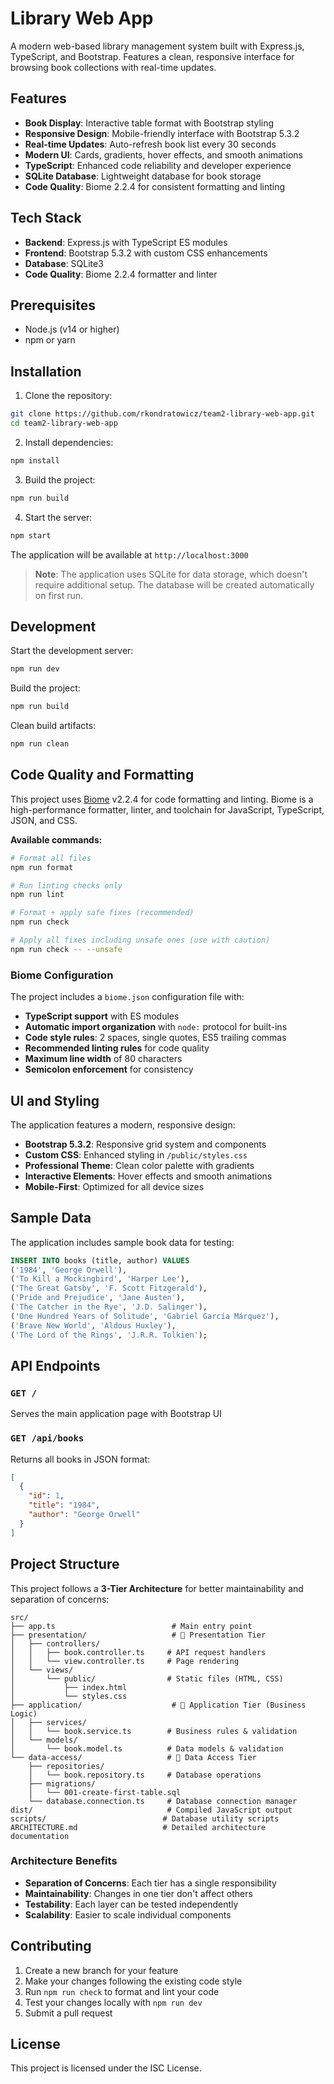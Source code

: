 # Library Web App

A modern web-based library management system built with Express.js, TypeScript, and Bootstrap. Features a clean, responsive interface for browsing book collections with real-time updates.

## Features

- **Book Display**: Interactive table format with Bootstrap styling
- **Responsive Design**: Mobile-friendly interface with Bootstrap 5.3.2
- **Real-time Updates**: Auto-refresh book list every 30 seconds  
- **Modern UI**: Cards, gradients, hover effects, and smooth animations
- **TypeScript**: Enhanced code reliability and developer experience
- **SQLite Database**: Lightweight database for book storage
- **Code Quality**: Biome 2.2.4 for consistent formatting and linting

## Tech Stack

- **Backend**: Express.js with TypeScript ES modules
- **Frontend**: Bootstrap 5.3.2 with custom CSS enhancements
- **Database**: SQLite3
- **Code Quality**: Biome 2.2.4 formatter and linter

## Prerequisites

- Node.js (v14 or higher)
- npm or yarn

## Installation

1. Clone the repository:
```bash
git clone https://github.com/rkondratowicz/team2-library-web-app.git
cd team2-library-web-app
```

2. Install dependencies:
```bash
npm install
```

3. Build the project:
```bash
npm run build
```

4. Start the server:
```bash
npm start
```

The application will be available at `http://localhost:3000`

> **Note**: The application uses SQLite for data storage, which doesn't require additional setup. The database will be created automatically on first run.


## Development

Start the development server:
```bash
npm run dev
```

Build the project:
```bash
npm run build
```

Clean build artifacts:
```bash
npm run clean
```

## Code Quality and Formatting

This project uses [Biome](https://biomejs.dev/) v2.2.4 for code formatting and linting. Biome is a high-performance formatter, linter, and toolchain for JavaScript, TypeScript, JSON, and CSS.

**Available commands:**

```bash
# Format all files
npm run format

# Run linting checks only
npm run lint

# Format + apply safe fixes (recommended)
npm run check

# Apply all fixes including unsafe ones (use with caution)
npm run check -- --unsafe
```

### Biome Configuration

The project includes a `biome.json` configuration file with:
- **TypeScript support** with ES modules
- **Automatic import organization** with `node:` protocol for built-ins  
- **Code style rules**: 2 spaces, single quotes, ES5 trailing commas
- **Recommended linting rules** for code quality
- **Maximum line width** of 80 characters
- **Semicolon enforcement** for consistency

## UI and Styling

The application features a modern, responsive design:

- **Bootstrap 5.3.2**: Responsive grid system and components
- **Custom CSS**: Enhanced styling in `/public/styles.css`
- **Professional Theme**: Clean color palette with gradients
- **Interactive Elements**: Hover effects and smooth animations
- **Mobile-First**: Optimized for all device sizes
## Sample Data

The application includes sample book data for testing:

```sql
INSERT INTO books (title, author) VALUES
('1984', 'George Orwell'),
('To Kill a Mockingbird', 'Harper Lee'),
('The Great Gatsby', 'F. Scott Fitzgerald'),
('Pride and Prejudice', 'Jane Austen'),
('The Catcher in the Rye', 'J.D. Salinger'),
('One Hundred Years of Solitude', 'Gabriel García Márquez'),
('Brave New World', 'Aldous Huxley'),
('The Lord of the Rings', 'J.R.R. Tolkien');
```

## API Endpoints

### `GET /`
Serves the main application page with Bootstrap UI

### `GET /api/books`
Returns all books in JSON format:
```json
[
  {
    "id": 1,
    "title": "1984", 
    "author": "George Orwell"
  }
]
```

## Project Structure

This project follows a **3-Tier Architecture** for better maintainability and separation of concerns:

```
src/
├── app.ts                          # Main entry point
├── presentation/                   # 📱 Presentation Tier
│   ├── controllers/
│   │   ├── book.controller.ts     # API request handlers
│   │   └── view.controller.ts     # Page rendering
│   └── views/
│       └── public/                # Static files (HTML, CSS)
│           ├── index.html
│           └── styles.css
├── application/                    # 🔧 Application Tier (Business Logic)
│   ├── services/
│   │   └── book.service.ts        # Business rules & validation
│   └── models/
│       └── book.model.ts          # Data models & validation
└── data-access/                   # 💾 Data Access Tier
    ├── repositories/
    │   └── book.repository.ts     # Database operations
    ├── migrations/
    │   └── 001-create-first-table.sql
    └── database.connection.ts     # Database connection manager
dist/                              # Compiled JavaScript output
scripts/                          # Database utility scripts
ARCHITECTURE.md                   # Detailed architecture documentation
```

### Architecture Benefits
- **Separation of Concerns**: Each tier has a single responsibility
- **Maintainability**: Changes in one tier don't affect others  
- **Testability**: Each layer can be tested independently
- **Scalability**: Easier to scale individual components

## Contributing

1. Create a new branch for your feature
2. Make your changes following the existing code style
3. Run `npm run check` to format and lint your code
4. Test your changes locally with `npm run dev`
5. Submit a pull request

## License

This project is licensed under the ISC License.